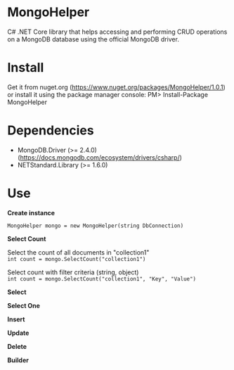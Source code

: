 # MongoHelper
C# .NET Core library that helps accessing and performing CRUD operations on a MongoDB database using the official MongoDB driver.

# Install
Get it from nuget.org (https://www.nuget.org/packages/MongoHelper/1.0.1) or install it using the package manager console:
PM> Install-Package MongoHelper

# Dependencies
- MongoDB.Driver (>= 2.4.0) (https://docs.mongodb.com/ecosystem/drivers/csharp/)
- NETStandard.Library (>= 1.6.0)

# Use
**Create instance**

``MongoHelper mongo = new MongoHelper(string DbConnection)``

**Select Count**<br/>

Select the count of all documents in "collection1"<br/>
``int count = mongo.SelectCount("collection1")``<br/>

Select count with filter criteria (string, object)<br/>
``int count = mongo.SelectCount("collection1", "Key", "Value")``<br/>

**Select**

**Select One**

**Insert**

**Update**

**Delete**

**Builder**



